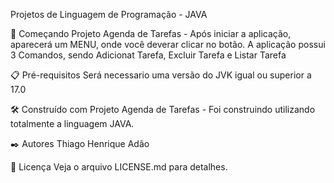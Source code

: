 Projetos de Linguagem de Programação - JAVA

🚀 Começando
Projeto Agenda de Tarefas - Após iniciar a aplicação, aparecerá um MENU, onde você deverar clicar no botão. A aplicação possui 3 Comandos, sendo Adicionat Tarefa, Excluir Tarefa e Listar Tarefa

📋 Pré-requisitos
Será necessario uma versão do JVK igual ou superior a 17.0

🛠️ Construído com
Projeto Agenda de Tarefas - Foi construindo utilizando totalmente a linguagem JAVA.

✒️ Autores
Thiago Henrique Adão

📄 Licença
Veja o arquivo LICENSE.md para detalhes.
